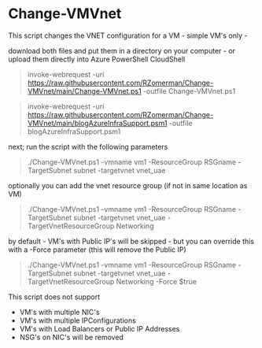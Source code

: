 # Change-VMVnet

This script changes the VNET configuration for a VM - simple VM's only - 

download both files and put them in a directory on your computer - or upload them directly into Azure PowerShell CloudShell

>invoke-webrequest -uri https://raw.githubusercontent.com/RZomerman/Change-VMVnet/main/Change-VMVnet.ps1 -outfile Change-VMVnet.ps1

>invoke-webrequest -uri https://raw.githubusercontent.com/RZomerman/Change-VMVnet/main/blogAzureInfraSupport.psm1 -outfile blogAzureInfraSupport.psm1

next; 
run the script with the following parameters
> ./Change-VMVnet.ps1 -vmname vm1 -ResourceGroup RSGname -TargetSubnet subnet -targetvnet vnet_uae
 
 optionally you can add the vnet resource group (if not in same location as VM)
 > ./Change-VMVnet.ps1 -vmname vm1 -ResourceGroup RSGname -TargetSubnet subnet -targetvnet vnet_uae -TargetVnetResourceGroup Networking
  
  by default - VM's with Public IP's will be skipped - but you can override this with a -Force parameter (this will remove the Public IP)
 > ./Change-VMVnet.ps1 -vmname vm1 -ResourceGroup RSGname -TargetSubnet subnet -targetvnet vnet_uae -TargetVnetResourceGroup Networking -Force $true

This script does not support
- VM's with multiple NIC's 
- VM's with multiple IPConfigurations
- VM's with Load Balancers or Public IP Addresses
- NSG's on NIC's will be removed
